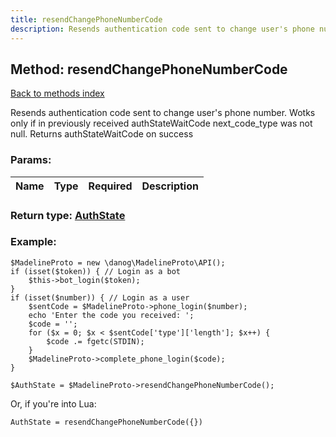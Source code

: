 ```yaml
---
title: resendChangePhoneNumberCode
description: Resends authentication code sent to change user's phone number. Wotks only if in previously received authStateWaitCode next_code_type was not null. Returns authStateWaitCode on success
---
```

## Method: resendChangePhoneNumberCode  
[Back to methods index](index.md)


Resends authentication code sent to change user's phone number. Wotks only if in previously received authStateWaitCode next_code_type was not null. Returns authStateWaitCode on success

### Params:

| Name     |    Type       | Required | Description |
|----------|:-------------:|:--------:|------------:|


### Return type: [AuthState](../types/AuthState.md)

### Example:


```
$MadelineProto = new \danog\MadelineProto\API();
if (isset($token)) { // Login as a bot
    $this->bot_login($token);
}
if (isset($number)) { // Login as a user
    $sentCode = $MadelineProto->phone_login($number);
    echo 'Enter the code you received: ';
    $code = '';
    for ($x = 0; $x < $sentCode['type']['length']; $x++) {
        $code .= fgetc(STDIN);
    }
    $MadelineProto->complete_phone_login($code);
}

$AuthState = $MadelineProto->resendChangePhoneNumberCode();
```

Or, if you're into Lua:

```
AuthState = resendChangePhoneNumberCode({})
```

